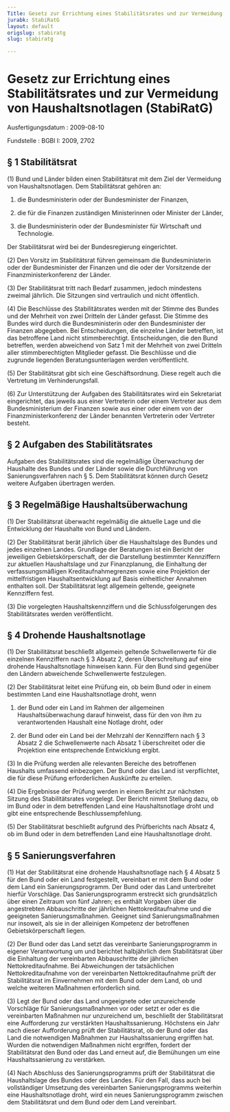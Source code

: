```yaml
---
Title: Gesetz zur Errichtung eines Stabilitätsrates und zur Vermeidung von Haushaltsnotlagen
jurabk: StabiRatG
layout: default
origslug: stabiratg
slug: stabiratg

---
```


# Gesetz zur Errichtung eines Stabilitätsrates und zur Vermeidung von Haushaltsnotlagen (StabiRatG)

Ausfertigungsdatum
:   2009-08-10

Fundstelle
:   BGBl I: 2009, 2702

## § 1 Stabilitätsrat

(1) Bund und Länder bilden einen Stabilitätsrat mit dem Ziel der
Vermeidung von Haushaltsnotlagen. Dem Stabilitätsrat gehören an:

1.  die Bundesministerin oder der Bundesminister der Finanzen,


2.  die für die Finanzen zuständigen Ministerinnen oder Minister der
    Länder,


3.  die Bundesministerin oder der Bundesminister für Wirtschaft und
    Technologie.



Der Stabilitätsrat wird bei der Bundesregierung eingerichtet.

(2) Den Vorsitz im Stabilitätsrat führen gemeinsam die
Bundesministerin oder der Bundesminister der Finanzen und die oder der
Vorsitzende der Finanzministerkonferenz der Länder.

(3) Der Stabilitätsrat tritt nach Bedarf zusammen, jedoch mindestens
zweimal jährlich. Die Sitzungen sind vertraulich und nicht öffentlich.

(4) Die Beschlüsse des Stabilitätsrates werden mit der Stimme des
Bundes und der Mehrheit von zwei Dritteln der Länder gefasst. Die
Stimme des Bundes wird durch die Bundesministerin oder den
Bundesminister der Finanzen abgegeben. Bei Entscheidungen, die
einzelne Länder betreffen, ist das betroffene Land nicht
stimmberechtigt. Entscheidungen, die den Bund betreffen, werden
abweichend von Satz 1 mit der Mehrheit von zwei Dritteln aller
stimmberechtigten Mitglieder gefasst. Die Beschlüsse und die zugrunde
liegenden Beratungsunterlagen werden veröffentlicht.

(5) Der Stabilitätsrat gibt sich eine Geschäftsordnung. Diese regelt
auch die Vertretung im Verhinderungsfall.

(6) Zur Unterstützung der Aufgaben des Stabilitätsrates wird ein
Sekretariat eingerichtet, das jeweils aus einer Vertreterin oder einem
Vertreter aus dem Bundesministerium der Finanzen sowie aus einer oder
einem von der Finanzministerkonferenz der Länder benannten Vertreterin
oder Vertreter besteht.

## § 2 Aufgaben des Stabilitätsrates

Aufgaben des Stabilitätsrates sind die regelmäßige Überwachung der
Haushalte des Bundes und der Länder sowie die Durchführung von
Sanierungsverfahren nach § 5. Dem Stabilitätsrat können durch Gesetz
weitere Aufgaben übertragen werden.

## § 3 Regelmäßige Haushaltsüberwachung

(1) Der Stabilitätsrat überwacht regelmäßig die aktuelle Lage und die
Entwicklung der Haushalte von Bund und Ländern.

(2) Der Stabilitätsrat berät jährlich über die Haushaltslage des
Bundes und jedes einzelnen Landes. Grundlage der Beratungen ist ein
Bericht der jeweiligen Gebietskörperschaft, der die Darstellung
bestimmter Kennziffern zur aktuellen Haushaltslage und zur
Finanzplanung, die Einhaltung der verfassungsmäßigen
Kreditaufnahmegrenzen sowie eine Projektion der mittelfristigen
Haushaltsentwicklung auf Basis einheitlicher Annahmen enthalten soll.
Der Stabilitätsrat legt allgemein geltende, geeignete Kennziffern
fest.

(3) Die vorgelegten Haushaltskennziffern und die Schlussfolgerungen
des Stabilitätsrates werden veröffentlicht.

## § 4 Drohende Haushaltsnotlage

(1) Der Stabilitätsrat beschließt allgemein geltende Schwellenwerte
für die einzelnen Kennziffern nach § 3 Absatz 2, deren Überschreitung
auf eine drohende Haushaltsnotlage hinweisen kann. Für den Bund sind
gegenüber den Ländern abweichende Schwellenwerte festzulegen.

(2) Der Stabilitätsrat leitet eine Prüfung ein, ob beim Bund oder in
einem bestimmten Land eine Haushaltsnotlage droht, wenn

1.  der Bund oder ein Land im Rahmen der allgemeinen Haushaltsüberwachung
    darauf hinweist, dass für den von ihm zu verantwortenden Haushalt eine
    Notlage droht, oder


2.  der Bund oder ein Land bei der Mehrzahl der Kennziffern nach § 3
    Absatz 2 die Schwellenwerte nach Absatz 1 überschreitet oder die
    Projektion eine entsprechende Entwicklung ergibt.




(3) In die Prüfung werden alle relevanten Bereiche des betroffenen
Haushalts umfassend einbezogen. Der Bund oder das Land ist
verpflichtet, die für diese Prüfung erforderlichen Auskünfte zu
erteilen.

(4) Die Ergebnisse der Prüfung werden in einem Bericht zur nächsten
Sitzung des Stabilitätsrates vorgelegt. Der Bericht nimmt Stellung
dazu, ob im Bund oder in dem betreffenden Land eine Haushaltsnotlage
droht und gibt eine entsprechende Beschlussempfehlung.

(5) Der Stabilitätsrat beschließt aufgrund des Prüfberichts nach
Absatz 4, ob im Bund oder in dem betreffenden Land eine
Haushaltsnotlage droht.

## § 5 Sanierungsverfahren

(1) Hat der Stabilitätsrat eine drohende Haushaltsnotlage nach § 4
Absatz 5 für den Bund oder ein Land festgestellt, vereinbart er mit
dem Bund oder dem Land ein Sanierungsprogramm. Der Bund oder das Land
unterbreitet hierfür Vorschläge. Das Sanierungsprogramm erstreckt sich
grundsätzlich über einen Zeitraum von fünf Jahren; es enthält Vorgaben
über die angestrebten Abbauschritte der jährlichen Nettokreditaufnahme
und die geeigneten Sanierungsmaßnahmen. Geeignet sind
Sanierungsmaßnahmen nur insoweit, als sie in der alleinigen Kompetenz
der betroffenen Gebietskörperschaft liegen.

(2) Der Bund oder das Land setzt das vereinbarte Sanierungsprogramm in
eigener Verantwortung um und berichtet halbjährlich dem Stabilitätsrat
über die Einhaltung der vereinbarten Abbauschritte der jährlichen
Nettokreditaufnahme. Bei Abweichungen der tatsächlichen
Nettokreditaufnahme von der vereinbarten Nettokreditaufnahme prüft der
Stabilitätsrat im Einvernehmen mit dem Bund oder dem Land, ob und
welche weiteren Maßnahmen erforderlich sind.

(3) Legt der Bund oder das Land ungeeignete oder unzureichende
Vorschläge für Sanierungsmaßnahmen vor oder setzt er oder es die
vereinbarten Maßnahmen nur unzureichend um, beschließt der
Stabilitätsrat eine Aufforderung zur verstärkten Haushaltssanierung.
Höchstens ein Jahr nach dieser Aufforderung prüft der Stabilitätsrat,
ob der Bund oder das Land die notwendigen Maßnahmen zur
Haushaltssanierung ergriffen hat. Wurden die notwendigen Maßnahmen
nicht ergriffen, fordert der Stabilitätsrat den Bund oder das Land
erneut auf, die Bemühungen um eine Haushaltssanierung zu verstärken.

(4) Nach Abschluss des Sanierungsprogramms prüft der Stabilitätsrat
die Haushaltslage des Bundes oder des Landes. Für den Fall, dass auch
bei vollständiger Umsetzung des vereinbarten Sanierungsprogramms
weiterhin eine Haushaltsnotlage droht, wird ein neues
Sanierungsprogramm zwischen dem Stabilitätsrat und dem Bund oder dem
Land vereinbart.

